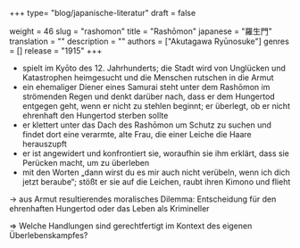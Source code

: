 +++
type= "blog/japanische-literatur"
draft = false

weight = 46
slug = "rashomon"
title = "Rashōmon"
japanese = "羅生門"
translation = ""
description = ""
authors = ["Akutagawa Ryūnosuke"]
genres = []
release = "1915"
+++

- spielt im Kyōto des 12. Jahrhunderts; die Stadt wird von Unglücken und Katastrophen heimgesucht und die Menschen rutschen in die Armut
- ein ehemaliger Diener eines Samurai steht unter dem Rashōmon im strömenden Regen und denkt darüber nach, dass er dem Hungertod entgegen geht, wenn er nicht zu stehlen beginnt; er überlegt, ob er nicht ehrenhaft den Hungertod sterben sollte
- er klettert unter das Dach des Rashōmon um Schutz zu suchen und findet dort eine verarmte, alte Frau, die einer Leiche die Haare herauszupft
- er ist angewidert und konfrontiert sie, woraufhin sie ihm erklärt, dass sie Perücken macht, um zu überleben
- mit den Worten „dann wirst du es mir auch nicht verübeln, wenn ich dich jetzt beraube“; stößt er sie auf die Leichen, raubt ihren Kimono und flieht

-> aus Armut resultierendes moralisches Dilemma: Entscheidung für den ehrenhaften Hungertod oder das Leben als Krimineller

=> Welche Handlungen sind gerechtfertigt im Kontext des eigenen Überlebenskampfes?
